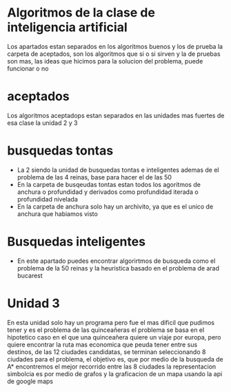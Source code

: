 # Algoritmos de la clase de inteligencia artificial
Los apartados estan separados en los algoritmos buenos y los de prueba
la carpeta de aceptados, son los algoritmos que si o si sirven
y la de pruebas son mas, las ideas que hicimos para la solucion del problema, puede funcionar o no

# aceptados
Los algoritmos aceptadops estan separados en las unidades mas fuertes de esa clase
la unidad 2 y 3
# busquedas tontas 
- La 2 siendo la unidad de busquedas tontas e inteligentes ademas de el problema de las 4 reinas, base para hacer el de las 50
- En la carpeta de busqeudas tontas estan todos los agoritmos de anchura o profundidad y derivados como profundidad iterada o profundidad nivelada
- En la carpeta de anchura solo hay un archivito, ya que es el unico de anchura que habiamos visto
# Busquedas inteligentes
- En este apartado puedes encontrar algorirtmos de busqueda como el problema de la 50 reinas y la heuristica basado en el problema de arad bucarest
# Unidad 3
En esta unidad solo hay un programa pero fue el mas dificil que pudimos tener y es el problema de las quinceañeras
el problema se basa en el hipotetico caso en el que una quinceañera quiere un viaje por europa, pero quiere encontrar la
ruta mas economica que peuda tener entre sus destinos, de las 12 ciudades candidatas, se terminan seleccionando 8 ciudades 
para el problema, el objetivo es, que por medio de la busqueda de A* encontremos el mejor recorrido entre las 8 ciudades 
la representacion simbolcia es por medio de grafos y la graficacion de un mapa usando la api de google maps

